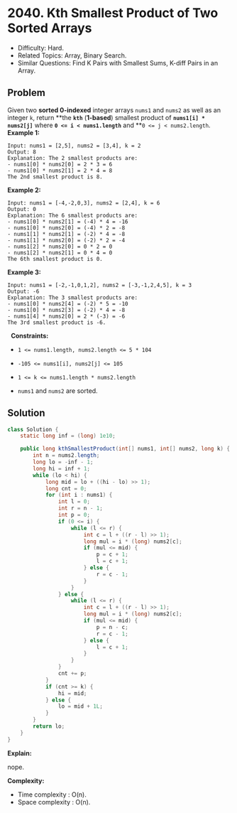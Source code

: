 # 2040. Kth Smallest Product of Two Sorted Arrays

- Difficulty: Hard.
- Related Topics: Array, Binary Search.
- Similar Questions: Find K Pairs with Smallest Sums, K-diff Pairs in an Array.

## Problem

Given two **sorted 0-indexed** integer arrays ```nums1``` and ```nums2``` as well as an integer ```k```, return **the **```kth```** (**1-based**) smallest product of **```nums1[i] * nums2[j]```** where **```0 <= i < nums1.length```** and **```0 <= j < nums2.length```.
 
**Example 1:**

```
Input: nums1 = [2,5], nums2 = [3,4], k = 2
Output: 8
Explanation: The 2 smallest products are:
- nums1[0] * nums2[0] = 2 * 3 = 6
- nums1[0] * nums2[1] = 2 * 4 = 8
The 2nd smallest product is 8.
```

**Example 2:**

```
Input: nums1 = [-4,-2,0,3], nums2 = [2,4], k = 6
Output: 0
Explanation: The 6 smallest products are:
- nums1[0] * nums2[1] = (-4) * 4 = -16
- nums1[0] * nums2[0] = (-4) * 2 = -8
- nums1[1] * nums2[1] = (-2) * 4 = -8
- nums1[1] * nums2[0] = (-2) * 2 = -4
- nums1[2] * nums2[0] = 0 * 2 = 0
- nums1[2] * nums2[1] = 0 * 4 = 0
The 6th smallest product is 0.
```

**Example 3:**

```
Input: nums1 = [-2,-1,0,1,2], nums2 = [-3,-1,2,4,5], k = 3
Output: -6
Explanation: The 3 smallest products are:
- nums1[0] * nums2[4] = (-2) * 5 = -10
- nums1[0] * nums2[3] = (-2) * 4 = -8
- nums1[4] * nums2[0] = 2 * (-3) = -6
The 3rd smallest product is -6.
```

 
**Constraints:**


	
- ```1 <= nums1.length, nums2.length <= 5 * 104```
	
- ```-105 <= nums1[i], nums2[j] <= 105```
	
- ```1 <= k <= nums1.length * nums2.length```
	
- ```nums1``` and ```nums2``` are sorted.



## Solution

```java
class Solution {
    static long inf = (long) 1e10;

    public long kthSmallestProduct(int[] nums1, int[] nums2, long k) {
        int n = nums2.length;
        long lo = -inf - 1;
        long hi = inf + 1;
        while (lo < hi) {
            long mid = lo + ((hi - lo) >> 1);
            long cnt = 0;
            for (int i : nums1) {
                int l = 0;
                int r = n - 1;
                int p = 0;
                if (0 <= i) {
                    while (l <= r) {
                        int c = l + ((r - l) >> 1);
                        long mul = i * (long) nums2[c];
                        if (mul <= mid) {
                            p = c + 1;
                            l = c + 1;
                        } else {
                            r = c - 1;
                        }
                    }
                } else {
                    while (l <= r) {
                        int c = l + ((r - l) >> 1);
                        long mul = i * (long) nums2[c];
                        if (mul <= mid) {
                            p = n - c;
                            r = c - 1;
                        } else {
                            l = c + 1;
                        }
                    }
                }
                cnt += p;
            }
            if (cnt >= k) {
                hi = mid;
            } else {
                lo = mid + 1L;
            }
        }
        return lo;
    }
}
```

**Explain:**

nope.

**Complexity:**

* Time complexity : O(n).
* Space complexity : O(n).
